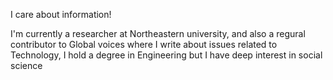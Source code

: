  I care about information!

 I'm currently a researcher at Northeastern university, and also a regural contributor to Global voices where I write about issues related  to Technology, I hold a degree in Engineering but I have deep interest in social science 
 
 
 
 
 
 
